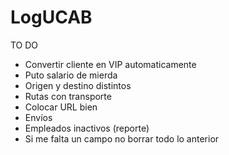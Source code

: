 # LogUCAB
TO DO
- Convertir cliente en VIP automaticamente
- Puto salario de mierda
- Origen y destino distintos
- Rutas con transporte
- Colocar URL bien
- Envíos
- Empleados inactivos (reporte)
- Si me falta un campo no borrar todo lo anterior
